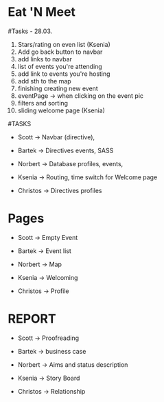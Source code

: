 # Eat 'N Meet

#Tasks - 28.03.

1. Stars/rating on even list (Ksenia)
2. Add go back button to navbar
3. add links to navbar 
4. list of events you're attending
5. add link to events you're hosting
6. add sth to the map
7. finishing creating new event
8. eventPage -> when clicking on the event pic
9. filters and sorting
10. sliding welcome page (Ksenia)

#TASKS

* Scott -> Navbar (directive),

* Bartek -> Directives events, SASS

* Norbert -> Database profiles, events,

* Ksenia -> Routing, time switch for Welcome page

* Christos -> Directives profiles


# Pages

* Scott -> Empty Event

* Bartek -> Event list

* Norbert -> Map

* Ksenia -> Welcoming

* Christos -> Profile

# REPORT

* Scott -> Proofreading

* Bartek -> business case

* Norbert -> Aims and status description

* Ksenia -> Story Board

* Christos -> Relationship
